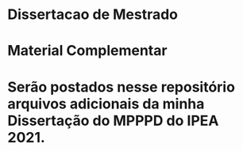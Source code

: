 # Dissertacao de Mestrado
# Material Complementar
# Serão postados nesse repositório arquivos adicionais da minha Dissertação do MPPPD do IPEA 2021.
